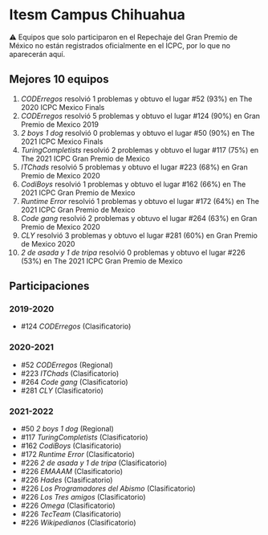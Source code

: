 # Itesm Campus Chihuahua

:warning: Equipos que solo participaron en el Repechaje del Gran Premio de México no están registrados oficialmente en el ICPC, por lo que no aparecerán aquí.

## Mejores 10 equipos

1. _CODErregos_ resolvió 1 problemas y obtuvo el lugar #52 (93%) en The 2020 ICPC Mexico Finals
1. _CODErregos_ resolvió 5 problemas y obtuvo el lugar #124 (90%) en Gran Premio de Mexico 2019
1. _2 boys 1 dog_ resolvió 0 problemas y obtuvo el lugar #50 (90%) en The 2021 ICPC Mexico Finals
1. _TuringCompletists_ resolvió 2 problemas y obtuvo el lugar #117 (75%) en The 2021 ICPC Gran Premio de Mexico
1. _ITChads_ resolvió 5 problemas y obtuvo el lugar #223 (68%) en Gran Premio de Mexico 2020
1. _CodiBoys_ resolvió 1 problemas y obtuvo el lugar #162 (66%) en The 2021 ICPC Gran Premio de Mexico
1. _Runtime Error_ resolvió 1 problemas y obtuvo el lugar #172 (64%) en The 2021 ICPC Gran Premio de Mexico
1. _Code gang_ resolvió 2 problemas y obtuvo el lugar #264 (63%) en Gran Premio de Mexico 2020
1. _CLY_ resolvió 3 problemas y obtuvo el lugar #281 (60%) en Gran Premio de Mexico 2020
1. _2 de asada y 1 de tripa_ resolvió 0 problemas y obtuvo el lugar #226 (53%) en The 2021 ICPC Gran Premio de Mexico

## Participaciones

### 2019-2020

- #124 _CODErregos_ (Clasificatorio)

### 2020-2021

- #52 _CODErregos_ (Regional)
- #223 _ITChads_ (Clasificatorio)
- #264 _Code gang_ (Clasificatorio)
- #281 _CLY_ (Clasificatorio)

### 2021-2022

- #50 _2 boys 1 dog_ (Regional)
- #117 _TuringCompletists_ (Clasificatorio)
- #162 _CodiBoys_ (Clasificatorio)
- #172 _Runtime Error_ (Clasificatorio)
- #226 _2 de asada y 1 de tripa_ (Clasificatorio)
- #226 _EMAAAM_ (Clasificatorio)
- #226 _Hades_ (Clasificatorio)
- #226 _Los Programadores del Abismo_ (Clasificatorio)
- #226 _Los Tres amigos_ (Clasificatorio)
- #226 _Omega_ (Clasificatorio)
- #226 _TecTeam_ (Clasificatorio)
- #226 _Wikipedianos_ (Clasificatorio)



